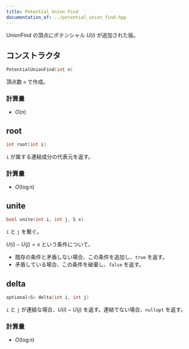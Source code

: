 ```yaml
---
title: Potential Union Find
documentation_of: ../potential_union_find.hpp
---
```


UnionFind の頂点にポテンシャル $U(i)$ が追加された版。
## コンストラクタ
```cpp
PotentialUnionFind(int n)
```
頂点数 `n` で作成。
### 計算量
* $O(n)$

## root
```cpp
int root(int i)
```
`i` が属する連結成分の代表元を返す。
### 計算量
* $O(\log n)$

## unite
```cpp
bool unite(int i, int j, S x)
```
`i` と `j` を繋ぐ。

$U(i)-U(j)=x$ という条件について、
- 既存の条件と矛盾しない場合、この条件を追加し、`true` を返す。
- 矛盾している場合、この条件を破棄し、`false` を返す。

## delta
```cpp
optional<S> delta(int i, int j)
```
`i` と `j` が連結な場合、$U(i)-U(j)$ を返す。連結でない場合、`nullopt` を返す。
### 計算量
* $O(\log n)$